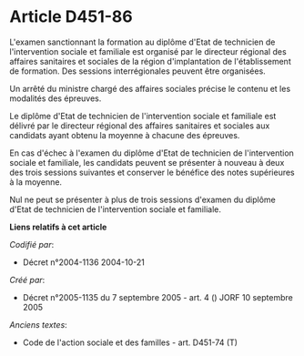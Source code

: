 # Article D451-86

L'examen sanctionnant la formation au diplôme d'Etat de technicien de l'intervention sociale et familiale est organisé par le
directeur régional des affaires sanitaires et sociales de la région d'implantation de l'établissement de formation. Des
sessions interrégionales peuvent être organisées.

Un arrêté du ministre chargé des affaires sociales précise le contenu et les modalités des épreuves.

Le diplôme d'Etat de technicien de l'intervention sociale et familiale est délivré par le directeur régional des affaires
sanitaires et sociales aux candidats ayant obtenu la moyenne à chacune des épreuves.

En cas d'échec à l'examen du diplôme d'Etat de technicien de l'intervention sociale et familiale, les candidats peuvent se
présenter à nouveau à deux des trois sessions suivantes et conserver le bénéfice des notes supérieures à la moyenne.

Nul ne peut se présenter à plus de trois sessions d'examen du diplôme d'Etat de technicien de l'intervention sociale et
familiale.

**Liens relatifs à cet article**

_Codifié par_:

  - Décret n°2004-1136 2004-10-21

_Créé par_:

  - Décret n°2005-1135 du 7 septembre 2005 - art. 4 () JORF 10 septembre 2005

_Anciens textes_:

  - Code de l'action sociale et des familles - art. D451-74 (T)
